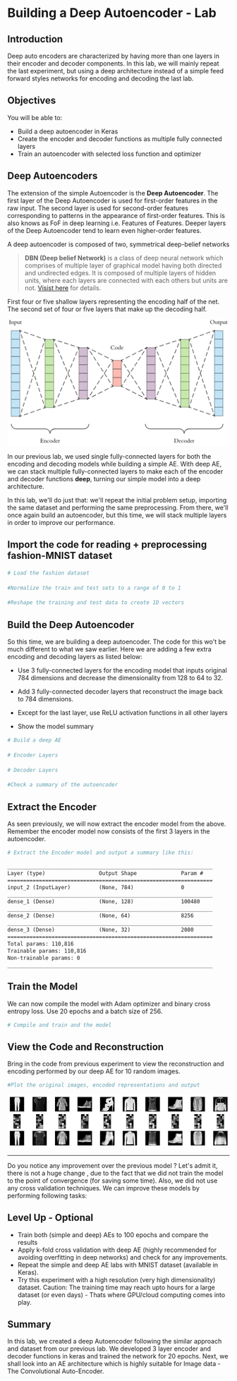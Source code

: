 
# Building a Deep Autoencoder - Lab

## Introduction

Deep auto encoders are characterized by having more than one layers in their encoder and decoder components. In this lab, we will mainly repeat the last experiment, but using a deep architecture instead of a simple feed forward styles networks for encoding and decoding the last lab. 

## Objectives

You will be able to:
- Build a deep autoencoder in Keras
- Create the encoder and decoder functions as multiple fully connected layers 
- Train an autoencoder with selected loss function and optimizer

## Deep Autoencoders

The extension of the simple Autoencoder is the __Deep Autoencoder__. The first layer of the Deep Autoencoder is used for first-order features in the raw input. The second layer is used for second-order features corresponding to patterns in the appearance of first-order features. This is also knows as FoF in deep learning i.e. Features of Features. Deeper layers of the Deep Autoencoder tend to learn even higher-order features.

A deep autoencoder is composed of two, symmetrical deep-belief networks

> __DBN (Deep belief Network)__ is a class of deep neural network which comprises of multiple layer of graphical model having both directed and undirected edges. It is composed of multiple layers of hidden units, where each layers are connected with each others but units are not. [Visist here](https://codeburst.io/deep-learning-deep-belief-network-fundamentals-d0dcfd80d7d4) for details. 



First four or five shallow layers representing the encoding half of the net.
The second set of four or five layers that make up the decoding half.

<img src="deep.png" width=600>

In our previous lab, we used single fully-connected layers for both the encoding and decoding models while building a simple AE. With deep AE, we can stack multiple fully-connected layers to make each of the encoder and decoder functions __deep__, turning our simple model into a deep architecture.

In this lab, we'll do just that: we'll repeat the initial problem setup, importing the same dataset and performing the same preprocessing. From there, we'll once again build an autoencoder, but this time, we will stack multiple layers in order to improve our performance.

## Import the code for reading + preprocessing  fashion-MNIST dataset 


```python
# Load the fashion dataset

#Normalize the train and test sets to a range of 0 to 1

#Reshape the training and test data to create 1D vectors
```

## Build the Deep Autoencoder

So this time, we are building a deep autoencoder. The code for this wo't be much different to what we saw earlier. Here we are adding a few extra encoding and decoding layers as listed below:

- Use 3 fully-connected layers for the encoding model that inputs original 784 dimensions and decrease the dimensionality from 128 to 64 to 32. 

- Add 3 fully-connected decoder layers that reconstruct the image back to 784 dimensions.
- Except for the last layer, use ReLU activation functions in all other layers
- Show the model summary 




```python
# Build a deep AE

# Encoder Layers

# Decoder Layers

#Check a summary of the autoencoder

```

## Extract the Encoder 

As seen previously, we will now extract the encoder model from the above. Remember the encoder model now consists of the first 3 layers in the autoencoder.


```python
# Extract the Encoder model and output a summary like this:
```

    _________________________________________________________________
    Layer (type)                 Output Shape              Param #   
    =================================================================
    input_2 (InputLayer)         (None, 784)               0         
    _________________________________________________________________
    dense_1 (Dense)              (None, 128)               100480    
    _________________________________________________________________
    dense_2 (Dense)              (None, 64)                8256      
    _________________________________________________________________
    dense_3 (Dense)              (None, 32)                2080      
    =================================================================
    Total params: 110,816
    Trainable params: 110,816
    Non-trainable params: 0
    _________________________________________________________________


## Train the Model

We can now compile the model with Adam optimizer and binary cross entropy loss. Use 20 epochs and a batch size of 256. 


```python
# Compile and train and the model 
```

## View the Code and Reconstruction

Bring in the code from previous experiment to view the reconstruction and encoding performed by our deep AE for 10 random images. 


```python
#Plot the original images, encoded representations and output
```


![png](index_files/index_13_0.png)


---

Do you notice any improvement over the previous model ? Let's admit it, there is not a huge change , due to the fact that we did not train the model to the point of convergence (for saving some time). Also, we did not use any cross validation techniques. We can improve these models by performing following tasks:


## Level Up - Optional 

- Train both (simple and deep) AEs to 100 epochs and compare the results
- Apply k-fold cross validation with deep AE (highly recommended for avoiding overfitting in deep networks) and check for any improvements.
- Repeat the simple and deep AE labs with MNIST dataset (available in Keras).
- Try this experiment with a high resolution (very high dimensionality) dataset. Caution: The training time may reach upto hours for a large dataset (or even days) - Thats where GPU/cloud computing comes into play. 

## Summary 

In this lab, we created a deep Autoencoder following the similar approach and dataset from our previous lab. We developed 3 layer encoder and decoder functions in keras and trained the network for 20 epochs. Next, we shall look into an AE architecture which is highly suitable for Image data - The Convolutional Auto-Encoder. 
